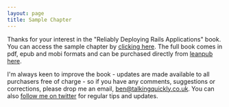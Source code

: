 ```yaml
---
layout: page
title: Sample Chapter
---
```

Thanks for your interest in the "Reliably Deploying Rails Applications"
book. You can access the sample chapter by
[clicking
here](http://samples.leanpub.com/deploying_rails_applications-sample.pdf).
The full book comes in pdf, epub and mobi formats and can be purchased
directly from [leanpub
here](https://leanpub.com/deploying_rails_applications?utm_campaign=tlq_blog&utm_medium=referral&utm_source=email_confirmation).

I'm always keen to improve the book - updates are made available to all
purchasers free of charge - so if you have any comments, suggestions or
corrections, please drop me an email, <a
href="mailto:ben@talkingquickly.co.uk">ben@talkingquickly.co.uk</a>. You
can also [follow me on twitter](http://www.twitter.com/talkingquickly) for regular tips and updates.
